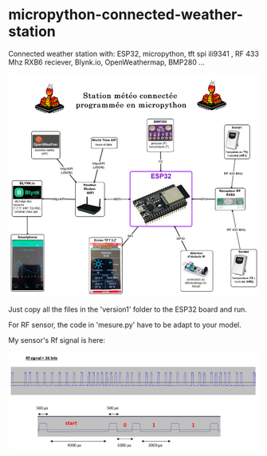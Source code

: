 # micropython-connected-weather-station
Connected weather station with: ESP32, micropython, tft spi ili9341 , RF 433 Mhz RXB6 reciever, Blynk.io, OpenWeathermap, BMP280 ...

![](carte.png)

Just copy all the files in the 'version1' folder to the ESP32 board and run.

For RF sensor, the code in 'mesure.py' have to be adapt to your model.

My sensor's Rf signal is here:

 ![](Rf_signal.PNG)
